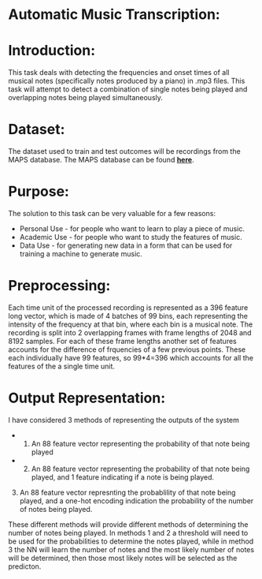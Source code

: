 # Automatic Music Transcription:
# Introduction:
This task deals with detecting the frequencies and onset times of all musical notes (specifically notes produced by a piano) in .mp3 files. This task will attempt to detect a combination of single notes being played and overlapping notes being played simultaneously.
# Dataset:
The dataset used to train and test outcomes will be recordings from the MAPS database. The MAPS database can be found [**here**](
http://www.tsi.telecom-paristech.fr/aao/en/2010/07/08/maps-database-a-piano-database-for-multipitch-estimation-and-automatic-transcription-of-music/).
# Purpose:
The solution to this task can be very valuable for a few reasons:
* Personal Use - for people who want to learn to play a piece of music.
* Academic Use - for people who want to study the features of music.
* Data Use - for generating new data in a form that can be used for training a machine to generate music.

# Preprocessing:
Each time unit of the processed recording is represented as a 396 feature long vector, which is made of 4 batches of 99 bins, each representing the intensity of the frequency at that bin, where each bin is a musical note.
The recording is split into 2 overlapping frames with frame lengths of 2048 and 8192 samples.
For each of these frame lengths another set of features accounts for the difference of frquencies of a few previous points.
These each individually have 99 features, so 99*4=396 which accounts for all the features of the a single time unit.

# Output Representation:
I have considered 3 methods of representing the outputs of the system
* 1. An 88 feature vector representing the probability of that note being played
* 2. An 88 feature vector representing the probability of that note being played, and 1 feature indicating if a note is being played.
3. An 88 feature vector represnting the probablility of that note being played, and a one-hot encoding indication the probability of the number of notes being played.

These different methods will provide different methods of determining the number of notes being played. In methods 1 and 2 a threshold will need to be used for the probabilities to determine the notes played, while in method 3 the NN will learn the number of notes and the most likely number of notes will be determined, then those most likely notes will be selected as the predicton.
